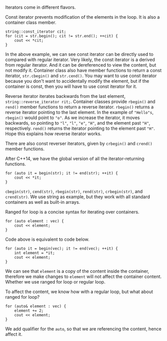 Iterators come in different flavors.

Const iterator prevents modification of the elements in the loop. It is also a container class member.
```
string::const_iterator cit;
for (cit = str.begin(); cit != str.end(); ++cit) {
	cout << *cit;
}
```
In the above example, we can see const iterator can be directly used to compared with regular iterator. Very likely, the const iterator is a derived from regular iterator. And it can be dereferenced to view the content, but not modify it. Container class also have member functions to return a const iterator, `str.cbegin()` and `str.cend()`.
You may want to use const iterator because you don't want to accidentally modify the element, but if the container is const, then you will have to use const iterator for it.

Reverse iterator iterates backwards from the last element, `string::reverse_iterator rit;`. Container classes provide `rbegin()` and `rend()` member functions to return a reverse iterator. `rbegin()` returns a reverse iterator pointing to the last element. In the example of `"Hello"s`, `rbegin()` would point to `"o"`. As we increase the iterator, it moves backwards, so pointing to `"l"`, `"l"`, `"e"`, `"H"`, and the element past `"H"`, respectively. `rend()` returns the iterator pointing to the element past `"H"`. Hope this explains how reverse iterator works.

There are also const reverser iterators, given by `crbegin()` and `crend()` member functions.

After C++14,  we have the global version of all the iterator-returning functions.
```
for (auto it = begin(str); it != end(str); ++it) {
	cout << *it;
}
```
`cbegin(str)`, `cend(str)`, `rbegin(str)`, `rend(str)`, `crbegin(str)`, and `crend(str)`.
We use string as example, but they work with all standard containers as well as built-in arrays.

Ranged for loop is a concise syntax for iterating over containers.
```
for (auto element : vec) {
	cout << element;
}
```
Code above is equivalent to code below.
```
for (auto it = begin(vec); it != end(vec); ++it) {
	int element = *it;
	cout << element;
}
```
We can see that `element` is a copy of the content inside the container, therefore we make changes to `element` will not affect the container content. Whether we use ranged for loop or regular loop.

To affect the content, we know how with a regular loop, but what about ranged for loop?
```
for (auto& element : vec) {
	element += 2;
	cout << element;
}
```
We add qualifier for the `auto`, so that we are referencing the content, hence affect it.